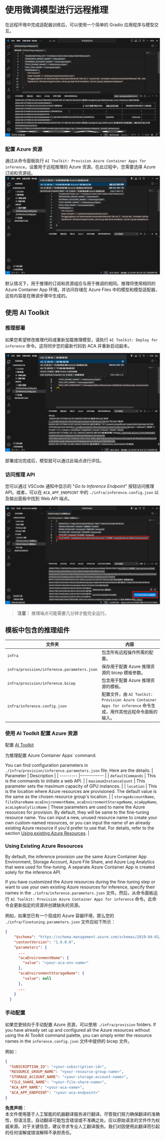 # 使用微调模型进行远程推理

在远程环境中完成适配器训练后，可以使用一个简单的 Gradio 应用程序与模型交互。

![微调完成](../../../../../translated_images/log-finetuning-res.4b3ee593f24d3096742d09375adade22b217738cab93bc1139f224e5888a1cbf.zh.png)

### 配置 Azure 资源
通过从命令面板执行 `AI Toolkit: Provision Azure Container Apps for inference`，设置用于远程推理的 Azure 资源。在此过程中，您需要选择 Azure 订阅和资源组。  
![配置推理资源](../../../../../translated_images/command-provision-inference.b294f3ae5764ab45b83246d464ad5329b0de20cf380f75a699b4cc6b5495ca11.zh.png)

默认情况下，用于推理的订阅和资源组应与用于微调的相同。推理将使用相同的 Azure Container App 环境，并访问存储在 Azure Files 中的模型和模型适配器，这些内容是在微调步骤中生成的。

## 使用 AI Toolkit

### 推理部署  
如果您希望修改推理代码或重新加载推理模型，请执行 `AI Toolkit: Deploy for inference` 命令。这将同步您的最新代码到 ACA 并重新启动副本。

![推理部署](../../../../../translated_images/command-deploy.cb6508c973d6257e649aa4f262d3c170a374da3e9810a4f3d9e03935408a592b.zh.png)

部署成功完成后，模型就可以通过此端点进行评估。

### 访问推理 API

您可以通过 VSCode 通知中显示的 "*Go to Inference Endpoint*" 按钮访问推理 API。或者，可以在 `ACA_APP_ENDPOINT` 中的 `./infra/inference.config.json` 以及输出面板中找到 Web API 端点。

![应用端点](../../../../../translated_images/notification-deploy.00f4267b7aa6a18cfaaec83a7831b5d09311d5d96a70bb4c9d651ea4a41a8af7.zh.png)

> **注意：** 推理端点可能需要几分钟才能完全运行。

## 模板中包含的推理组件

| 文件夹 | 内容 |
| ------ |------|
| `infra` | 包含所有远程操作所需的配置。 |
| `infra/provision/inference.parameters.json` | 保存用于配置 Azure 推理资源的 bicep 模板参数。 |
| `infra/provision/inference.bicep` | 包含用于配置 Azure 推理资源的模板。 |
| `infra/inference.config.json` | 配置文件，由 `AI Toolkit: Provision Azure Container Apps for inference` 命令生成，用作其他远程命令面板的输入。 |

### 使用 AI Toolkit 配置 Azure 资源
配置 [AI Toolkit](https://marketplace.visualstudio.com/items?itemName=ms-windows-ai-studio.windows-ai-studio)

为推理配置 Azure Container Apps` command.

You can find configuration parameters in `./infra/provision/inference.parameters.json` file. Here are the details:
| Parameter | Description |
| --------- |------------ |
| `defaultCommands` | This is the commands to initiate a web API. |
| `maximumInstanceCount` | This parameter sets the maximum capacity of GPU instances. |
| `location` | This is the location where Azure resources are provisioned. The default value is the same as the chosen resource group's location. |
| `storageAccountName`, `fileShareName` `acaEnvironmentName`, `acaEnvironmentStorageName`, `acaAppName`,  `acaLogAnalyticsName` | These parameters are used to name the Azure resources for provision. By default, they will be same to the fine-tuning resource name. You can input a new, unused resource name to create your own custom-named resources, or you can input the name of an already existing Azure resource if you'd prefer to use that. For details, refer to the section [Using existing Azure Resources](../../../../../md/01.Introduction/03). |

### Using Existing Azure Resources

By default, the inference provision use the same Azure Container App Environment, Storage Account, Azure File Share, and Azure Log Analytics that were used for fine-tuning. A separate Azure Container App is created solely for the inference API. 

If you have customized the Azure resources during the fine-tuning step or want to use your own existing Azure resources for inference, specify their names in the `./infra/inference.parameters.json` 文件。然后，从命令面板运行 `AI Toolkit: Provision Azure Container Apps for inference` 命令。此命令会更新指定的资源并创建缺失的资源。

例如，如果您已有一个现成的 Azure 容器环境，那么您的 `./infra/finetuning.parameters.json` 文件应如下所示：

```json
{
    "$schema": "https://schema.management.azure.com/schemas/2019-04-01/deploymentParameters.json#",
    "contentVersion": "1.0.0.0",
    "parameters": {
      ...
      "acaEnvironmentName": {
        "value": "<your-aca-env-name>"
      },
      "acaEnvironmentStorageName": {
        "value": null
      },
      ...
    }
  }
```

### 手动配置  
如果您更倾向于手动配置 Azure 资源，可以使用 `./infra/provision` folders. If you have already set up and configured all the Azure resources without using the AI Toolkit command palette, you can simply enter the resource names in the `inference.config.json` 文件中提供的 bicep 文件。

例如：

```json
{
  "SUBSCRIPTION_ID": "<your-subscription-id>",
  "RESOURCE_GROUP_NAME": "<your-resource-group-name>",
  "STORAGE_ACCOUNT_NAME": "<your-storage-account-name>",
  "FILE_SHARE_NAME": "<your-file-share-name>",
  "ACA_APP_NAME": "<your-aca-name>",
  "ACA_APP_ENDPOINT": "<your-aca-endpoint>"
}
```

**免责声明**：  
本文件使用基于人工智能的机器翻译服务进行翻译。尽管我们努力确保翻译的准确性，但请注意，自动翻译可能包含错误或不准确之处。应以原始语言的文件作为权威来源。对于关键信息，建议寻求专业人工翻译服务。我们对因使用此翻译而引起的任何误解或错误解释不承担责任。